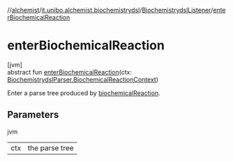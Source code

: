 //[alchemist](../../../index.md)/[it.unibo.alchemist.biochemistrydsl](../index.md)/[BiochemistrydslListener](index.md)/[enterBiochemicalReaction](enter-biochemical-reaction.md)

# enterBiochemicalReaction

[jvm]\
abstract fun [enterBiochemicalReaction](enter-biochemical-reaction.md)(ctx: [BiochemistrydslParser.BiochemicalReactionContext](../-biochemistrydsl-parser/-biochemical-reaction-context/index.md))

Enter a parse tree produced by [biochemicalReaction](../-biochemistrydsl-parser/biochemical-reaction.md).

## Parameters

jvm

| | |
|---|---|
| ctx | the parse tree |
